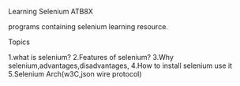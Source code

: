 Learning Selenium ATB8X

programs containing selenium learning resource.

Topics

1.what is selenium?
2.Features of selenium?
3.Why selenium,advantages,disadvantages,
4.How to install selenium use it
5.Selenium Arch(w3C,json wire protocol)